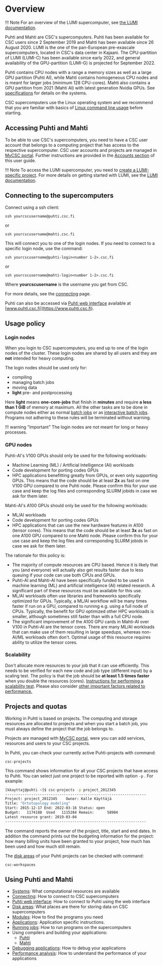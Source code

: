 # Overview

!!! Note
    For an overview of the LUMI supercomputer, see [the LUMI documentation](https://docs.lumi-supercomputer.eu/computing/).

Puhti and Mahti are CSC's supercomputers. Puhti has been available for CSC users since 2 September 2019 and Mahti has been available since 26 August 2020. LUMI is the one of the pan-European pre-exascale supercomputers, located in CSC's data center in Kajaani. The CPU-partition of LUMI (LUMI-C) has been available since early 2022, and general availability of the GPU-partition (LUMI-G) is projected for September 2022.

Puhti contains CPU nodes with a range a memory sizes as well as a large GPU partition (Puhti AI), while
Mahti contains homogeneous CPU nodes and is meant for larger jobs (minimum 128 CPU-cores). Mahti also contains a GPU partition from 2021 (Mahti AI) with latest generation Nvidia GPUs.
See [specifications](available-systems.md) for details on the systems.

CSC supercomputers use the Linux operating system and we recommend that you are familiar with basics of [Linux command line usage](../support/tutorials/env-guide/overview.md) before starting.

## Accessing Puhti and Mahti

To be able to use CSC's supercomputers, you need to have a CSC user account that belongs to a computing project that has access to the respective supercomputer. CSC user accounts and projects are managed in [MyCSC portal](https://my.csc.fi). Further instructions are provided in the [Accounts section](../accounts/index.md) of this user guide.

!!! Note
    To access the LUMI supercomputer, you need to [create a LUMI-specific project](../accounts/how-to-create-new-project.md#creating-a-lumi-project-and-applying-for-resources). For more details on getting started with LUMI, see the [LUMI documentation](https://docs.lumi-supercomputer.eu/firststeps/getstarted/).

## Connecting to the supercomputers

Connect using a ssh client:

```
ssh yourcscusername@puhti.csc.fi
```
or
```
ssh yourcscusername@mahti.csc.fi
```


This will connect you to one of the login nodes. If you need to connect
to a specific login node, use the command:

```
ssh yourcscusername@puhti-login<number 1-2>.csc.fi
```
or
```
ssh yourcscusername@mahti-login<number 1-2>.csc.fi
```

Where **yourcscusername** is the username you get from CSC.

For more details, see the [connecting](connecting.md) page. 

Puhti can also be accessed via [Puhti web interface](../webinterface) available at [www.puhti.csc.fi](https://www.puhti.csc.fi).

## Usage policy

### Login nodes
When you login to CSC supercomputers, you end up to one of the login nodes of the cluster.
These login nodes are shared by all users and they are **not** intended for heavy computing.

The login nodes should be used only for:

 * compiling
 * managing batch jobs
 * moving data
 * **light** pre- and postprocessing

Here **light** means **one-core-jobs** that finish in **minutes** and require **a less than 1 GiB** of memory at maximum.
All the other tasks are to be done in compute nodes either as normal [batch jobs](running/getting-started.md)
or as [interactive batch jobs](running/interactive-usage.md).
Programs not adhering to these rules will be terminated without warning.

!!! warning "Important"
    The login nodes are not meant for long or heavy processes.

### GPU nodes

Puhti-AI's V100 GPUs should only be used for the following workloads:

 * Machine Learning (ML) / Artificial Intelligence (AI) workloads
 * Code development for porting codes GPUs 
 * HPC applications benefitting greatly from GPUs, or even only supporting GPUs. This means that the code should be at least **2x** as fast on one V100 GPU compared to one Puhti node. Please confirm this for your use case and keep the log files and corresponding SLURM jobids in case we ask for them later.


Mahti-AI's A100 GPUs should only be used for the following workloads:

 * ML/AI workloads
 * Code development for porting codes GPUs 
 * HPC applications that can use the new hardware features in A100 (tensor cores). This means that the code should be at least **3x** as fast on one A100 GPU compared to one Mahti node. Please confirm this for your use case and keep the log files and corresponding SLURM jobids in case we ask for them later.



The rationale for this policy is:

 * The majority of compute resources are CPU based. Hence it is likely that you (and everyone) will
actually also get results faster due to less queuing if your code can use both CPUs and GPUs.
 * Puhti-AI and Mahti-AI have been specifically funded to be used in
machine learning (ML) and artificial intelligence (AI) related
research. A significant part of these resources must be available for
this use.
 *  ML/AI workloads often use libraries and frameworks specifically optimized for GPUs. Typically, a ML/AI workflow will be many times faster if run on a GPU, compared to running e.g. using a full node of CPUs. Typically, the benefit for GPU optimized other HPC workloads is smaller, although sometimes still faster than with a full CPU node.
 * The significant improvement of the A100 GPU cards in Mahti-AI over V100 in Puhti-AI are the tensor cores. There are many ML/AI workloads
that can make use of them resulting in large speedups, whereas non-AI/ML workloads often don't. Optimal usage of this resource requires ability to utilize the tensor cores. 




### Scalability

Don't allocate more resources to your job that it can use
efficiently. This needs to be verified for each new code and job type
(different input) by a scaling test. The policy is that the job should
be **at least 1.5 times faster** when you double the resources
(cores). [Instructions for performing a scalability
test](../../support/tutorials/cmdline-handson/#scaling-test-for-an-mpi-parallel-job).
Please also consider [other important factors related to performance.](performance.md)



## Projects and quotas

Working in Puhti is based on projects. The computing and storage resources are allocated to projects and when you start a batch job, you must always define the project that the job belongs to.

Projects are managed with [MyCSC portal](https://my.csc.fi), were you can add services, resources and users to your CSC projects.

In Puhti, you can check your currently active Puhti-projects with command:

```text
csc-projects
```
This command shows information for all your CSC projects that have access to Puhti. You can select just one project to be reported with option `-p` . For example:
```bash
[kkayttaj@puhti ~]$ csc-projects -p project_2012345
-----------------------------------------------------------------
Project: project_2012345	Owner: Kalle Käyttäjä
Title: "Ortotopology modeling"
Start: 2015-12-17 End: 2022-03-16 Status: open
Budget:   1174188  Used   1115284 Remain:      58904
Latest resource grant: 2019-03-04
-----------------------------------------------------------------
```
The command reports the owner of the project, title, start and end dates. In addition the command prints out the budgeting information for the project: how many billing units have been granted to your project, how much has been used and how much still remain. 

The [disk areas](disk.md) of your Puhti projects can be checked with command:
```text
csc-workspaces
```

## Using Puhti and Mahti


* [Systems](available-systems.md): What computational resources are available
* [Connecting](connecting.md): How to connect to  CSC supercomputers 
* [Puhti web interface](../webinterface): How to connect to Puhti using the web interface
* [Disk areas](disk.md): What places are there for storing data on CSC supercomputers 
* [Modules](modules.md): How to find the programs you need
* [Applications](../apps/index.md): Application specific instructions.
* [Running jobs](running/getting-started.md): How to run programs on the supercomputers 
* Using compilers and building your applications:
    * [Puhti](compiling-puhti.md)
    * [Mahti](compiling-mahti.md)
* [Debugging applications](debugging.md): How to debug your applications
* [Performance analysis](performance.md): How to understand the performance of your applications
